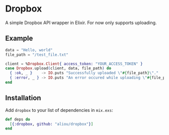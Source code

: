 # Dropbox

A simple Dropbox API wrapper in Elixir. For now only supports uploading.

## Example

```elixir
data = "Hello, world"
file_path = "/test_file.txt"

client = %Dropbox.Client{ access_token: "YOUR_ACCESS_TOKEN" }
case Dropbox.upload(client, data, file_path) do
  { :ok, _ }    -> IO.puts "Successfully uploaded \"#{file_path}\"."
  { :error, _ } -> IO.puts "An error occured while uploading \"#{file_path}\""
end
```

## Installation

Add `dropbox` to your list of dependencies in `mix.exs`:

```elixir
def deps do
  [{:dropbox, github: "aliou/dropbox"}]
end
```
